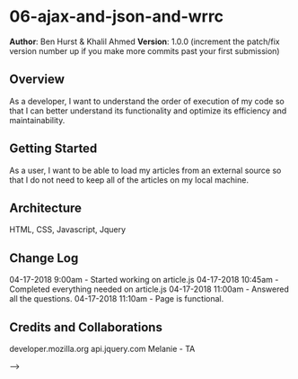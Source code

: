 # 06-ajax-and-json-and-wrrc

**Author**: Ben Hurst & Khalil Ahmed
**Version**: 1.0.0 (increment the patch/fix version number up if you make more commits past your first submission)

## Overview
As a developer, I want to understand the order of execution of my code so that I can better understand its functionality and optimize its efficiency and maintainability.

## Getting Started
As a user, I want to be able to load my articles from an external source so that I do not need to keep all of the articles on my local machine.

## Architecture
HTML, CSS, Javascript, Jquery

## Change Log

04-17-2018 9:00am - Started working on article.js 
04-17-2018 10:45am - Completed everything needed on article.js
04-17-2018 11:00am - Answered all the questions.
04-17-2018 11:10am - Page is functional.
## Credits and Collaborations
developer.mozilla.org
api.jquery.com
Melanie - TA

-->